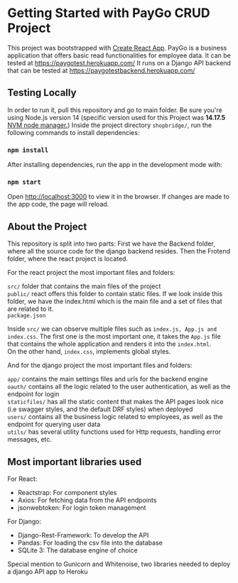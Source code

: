 # Getting Started with PayGo CRUD Project

  

This project was bootstrapped with [Create React App](https://github.com/facebook/create-react-app).
PayGo is a business application that offers basic read functionalities for employee data. It can be tested at https://paygotest.herokuapp.com/
It runs on a Django API backend that can be tested at https://paygotestbackend.herokuapp.com/  

## Testing Locally

In order to run it, pull this repository and go to main folder. Be sure you're using Node.js version 14 (specific version used for this Project was **14.17.5**  [NVM node manager.](https://github.com/nvm-sh/nvm)) Inside the project directory `shopbridge/`, run the following commands to install dependencies:


### `npm install`
  

After installing dependencies, run the app in the development mode with:

  

### `npm start`  

Open [http://localhost:3000](http://localhost:3000) to view it in the browser. If changes are made to the app code, the page will reload.
  

## About the Project

This repository is split into two parts:
First we have the Backend folder, where all the source code for the django backend resides.
Then the Frotend folder, where the react project is located.


For the react project the most important files and folders:

`src/` folder that contains the main files of the project<br />
`public/` react offers this folder to contain static files. If we look inside this folder, we have the index.html which is the main file and a set of files that are related to it.<br />
`package.json`<br />
  
Inside `src/` we can observe multiple files such as `index.js, App.js and index.css`. The first one is the most important one, it takes the `App.js` file that contains the whole application and renders it into the `index.html`. \
On the other hand, `index.css`, implements global styles.

And for the django project the most important files and folders:

`app/` contains the main settings files and urls for the backend engine<br />
`oauth/` contains all the logic related to the user authentication, as well as the endpoint for login<br />
`staticfiles/` has all the static content that makes the API pages look nice (i.e swagger styles, and the default DRF styles) when deployed<br />
`users/` contains all the business logic related to employees, as well as the endpoint for querying user data<br />
`utils/` has several utility functions used for Http requests, handling error messages, etc. <br />
 
 
 ## Most important libraries used

For React:

- Reactstrap: For component styles <br />
- Axios: For fetching data from the API endpoints <br />
- jsonwebtoken: For login token management <br />

For Django:
- Django-Rest-Framework: To develop the API 
- Pandas: For loading the csv file into the database
- SQLite 3: The database engine of choice

Special mention to Gunicorn and Whitenoise, two libraries needed to deploy a django API app to Heroku





